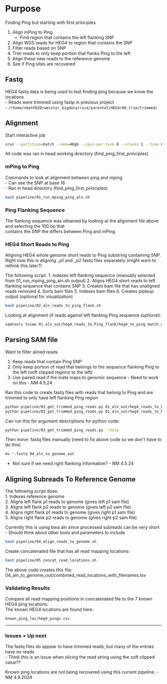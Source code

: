 # Purpose

Finding Ping but starting with first principles  

1. Align mPing to Ping  
    - Find region that contains the left flanking SNP  
2. Align WGS reads for HEG4 to region that contains the SNP  
3. Filter reads based on SNP  
4. Trim reads to only keep portion that flanks Ping to the left  
5. Align these new reads to the reference genome  
6. See if Ping sites are recovered  

## Fastq

HEG4 fastq data is being used to test finding ping because we know the locations  
    - Reads were trimmed using fastp in previous project  
        - ```/rhome/nmath020/wessler_bigdata/rice/parental/HEG4/00_trim/trimmed/```

## Alignment

Start interactive job

```bash
srun --partition=batch --mem=40gb --cpus-per-task 8 --ntasks 1 --time 06:00:00 --pty bash -l
```

All code was ran in head working directory (find_ping_first_principles)

### mPing to Ping

Commands to look at alignment between ping and mping  
    - Can see the SNP at base 16  
    - Ran in head directory (find_ping_first_principles)  

```bash
bash pipeline/01_run_mping_ping_aln.sh
```

### Ping Flanking Sequence

The flanking sequence was obtained by looking at the alignment file above and selecting the 100 bp that  
contains the SNP the differs between Ping and mPing.  

### HEG4 Short Reads to Ping

Aligning HEG4 whole genome short reads to Ping substring containing SNP. 
Right now this is aligning _p1 and _p2 fastq files separately (might want to rethink this later?)

The following script:
    1. Indexes left flanking sequence (manually selected from 01_run_mping_ping_aln.sh output)
    2. Aligns HEG4 short reads to left flanking sequence that contains SNP
    3. Creates bam file that has unaligned reads removed
    4. Sorts bam files
    5. Indexes bam files
    6. Creates pipleup output (optional for visualization)

```bash
bash pipeline/02_aln_reads_to_ping_flank.sh
```

Looking at alignment of reads against left flanking Ping sequence (optional):   

```bash
samtools tview 01_aln_out/heg4_reads_to_Ping_flank/heg4_to_ping_match_only_p1.sort.bam --reference ping_flank/left_flank_Ping.fa
```


## Parsing SAM file

 Want to filter alined reads  
  1. Keep reads that contain Ping SNP  
  2. Only keep portion of read that belongs to the sequence flanking Ping to the left (soft clipped regions to the left)  
  3. Use paired read if the mate maps to genomic sequence
         - Need to work on this - NM 4.5.24


Ran this code to create fastq files with reads that belong to Ping and are trimmed to only have left flanking Ping region

```bash
python pipeline/03_get_trimmed_ping_reads.py 01_aln_out/heg4_reads_to_Ping_flank/heg4_to_ping_match_only_p1.sort.bam 03_filtered_reads/filtered_reads_p1.bam A 16
python pipeline/03_get_trimmed_ping_reads.py 01_aln_out/heg4_reads_to_Ping_flank/heg4_to_ping_match_only_p2.sort.bam 03_filtered_reads/filtered_reads_p2.bam A 16
```

Can run this for argument descriptions for python code:

```bash
python pipeline/03_get_trimmed_ping_reads.py --help
```

Then move .fastq files manually (need to fix above code so we don't have to do this) 

```bash
mv *.fastq 04_aln_to_genome_out 
```

- Not sure if we need right flanking information? - NM 4.5.24 

## Aligning Subreads To Reference Genome

The following script does:  
    1. Indexes reference genome  
    2. Aligns left flank p1 reads to genome (gives left p1 sam file)  
    3. Aligns left flank p2 reads to genome (gives left p2 sam file)  
    4. Aligns right flank p1 reads to genome (gives right p1 sam file)  
    5. Aligns right flank p2 reads to genome (gives right p2 sam file)  

Currently this is using bwa aln since processed subreads can be very short  
    - Should think about other tools and parameters to include  

```bash
bash pipeline/04_align_reads_to_genome.sh
```

Create concatenated file that has all read mapping locations:

```bash
bash pipeline/05_concat_read_locations.sh 
```

The above code creates this file:
04_aln_to_genome_out/combined_read_locations_with_filenames.tsv

### Validating Results

Compare all read mapping positions in concatenated file to the 7 known HEG4 ping locations.  
The known HEG4 locations are found here:

```
known_ping_loc/heg4_pings.csv
```

------------------------------


### Issues + Up next

The fastq files do appear to have trimmed reads, but many of the entries have no reads  
    - Think this is an issue when slicing the read string using the soft clipped value??  


Known ping locations are not being recovered using this current pipeline. - NM 4.9.2024

